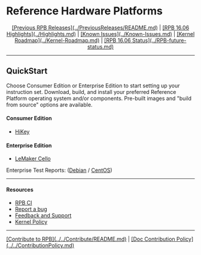# Reference Hardware Platforms

<p align="center">
  <b></b>
  <a href="#">[Previous RPB Releases](../PreviousReleases/README.md)</a> |
  <a href="#">[RPB 16.06 Highlights](../Highlights.md)</a> |
  <a href="#">[Known Issues](../Known-Issues.md)</a> |
  <a href="#">[Kernel Roadmap](../Kernel-Roadmap.md)</a> |
  <a href="#">[RPB 16.06 Status](../RPB-future-status.md)</a>
  <br>

***

## QuickStart

Choose Consumer Edition or Enterprise Edition to start setting up your instruction set. Download, build, and install your preferred Reference Platform operating system and/or components. Pre-built images and "build from source" options are available.

#### Consumer Edition
- [HiKey](ConsumerEdition/HiKey/README.md)

#### Enterprise Edition
- [LeMaker Cello](EnterpriseEdition/Cello/README.md)

Enterprise Test Reports: ([Debian](https://builds.96boards.org/releases/reference-platform/components/debian-installer/16.06/EE-Debian-RPB-16.06-TestReport.pdf) / [CentOS](https://builds.96boards.org/releases/reference-platform/components/centos-installer/16.06/EE-CentOS-RPB-16.06-TestReport.pdf))

***

#### Resources

- [RPB CI](../RPB-CI.md)
- [Report a bug](../Report-a-bug.md)
- [Feedback and Support](../Feedback-and-Support.md)
- [Kernel Policy](../KernelPolicy.md)

***

<p align="left">
  <b></b>
  <a href="#">[Contribute to RPB](../../Contribute/README.md)</a> |
  <a href="#">[Doc Contribution Policy](../../ContributionPolicy.md)</a>
  <br>
